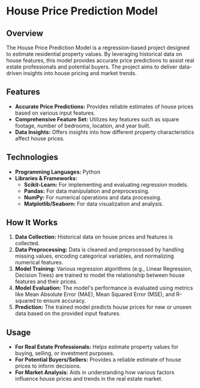 
# House Price Prediction Model

## Overview
The House Price Prediction Model is a regression-based project designed to estimate residential property values. By leveraging historical data on house features, this model provides accurate price predictions to assist real estate professionals and potential buyers. The project aims to deliver data-driven insights into house pricing and market trends.

## Features
- **Accurate Price Predictions:** Provides reliable estimates of house prices based on various input features.
- **Comprehensive Feature Set:** Utilizes key features such as square footage, number of bedrooms, location, and year built.
- **Data Insights:** Offers insights into how different property characteristics affect house prices.

## Technologies
- **Programming Languages:** Python
- **Libraries & Frameworks:**
  - **Scikit-Learn:** For implementing and evaluating regression models.
  - **Pandas:** For data manipulation and preprocessing.
  - **NumPy:** For numerical operations and data processing.
  - **Matplotlib/Seaborn:** For data visualization and analysis.

## How It Works
1. **Data Collection:** Historical data on house prices and features is collected.
2. **Data Preprocessing:** Data is cleaned and preprocessed by handling missing values, encoding categorical variables, and normalizing numerical features.
3. **Model Training:** Various regression algorithms (e.g., Linear Regression, Decision Trees) are trained to model the relationship between house features and their prices.
4. **Model Evaluation:** The model's performance is evaluated using metrics like Mean Absolute Error (MAE), Mean Squared Error (MSE), and R-squared to ensure accuracy.
5. **Prediction:** The trained model predicts house prices for new or unseen data based on the provided input features.

## Usage
- **For Real Estate Professionals:** Helps estimate property values for buying, selling, or investment purposes.
- **For Potential Buyers/Sellers:** Provides a reliable estimate of house prices to inform decisions.
- **For Market Analysis:** Aids in understanding how various factors influence house prices and trends in the real estate market.



